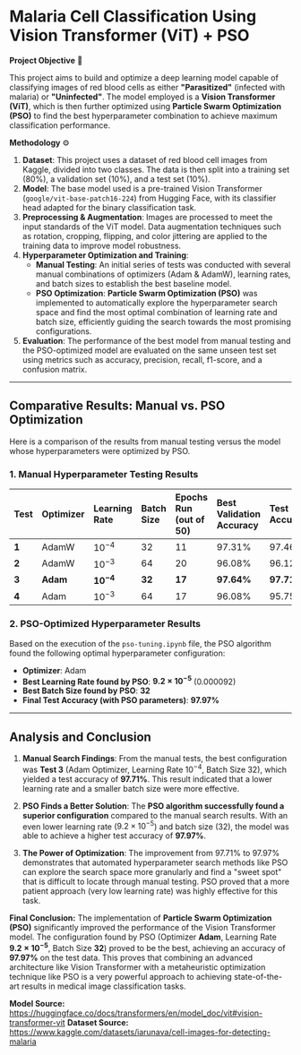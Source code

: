 # **Malaria Cell Classification Using Vision Transformer (ViT) + PSO**

**Project Objective** 🔬

This project aims to build and optimize a deep learning model capable of classifying images of red blood cells as either **"Parasitized"** (infected with malaria) or **"Uninfected"**. The model employed is a **Vision Transformer (ViT)**, which is then further optimized using **Particle Swarm Optimization (PSO)** to find the best hyperparameter combination to achieve maximum classification performance.

**Methodology** ⚙️
1.  **Dataset**: This project uses a dataset of red blood cell images from Kaggle, divided into two classes. The data is then split into a training set (80%), a validation set (10%), and a test set (10%).
2.  **Model**: The base model used is a pre-trained Vision Transformer (`google/vit-base-patch16-224`) from Hugging Face, with its classifier head adapted for the binary classification task.
3.  **Preprocessing & Augmentation**: Images are processed to meet the input standards of the ViT model. Data augmentation techniques such as rotation, cropping, flipping, and color jittering are applied to the training data to improve model robustness.
4.  **Hyperparameter Optimization and Training**:
    * **Manual Testing**: An initial series of tests was conducted with several manual combinations of optimizers (Adam & AdamW), learning rates, and batch sizes to establish the best baseline model.
    * **PSO Optimization**: **Particle Swarm Optimization (PSO)** was implemented to automatically explore the hyperparameter search space and find the most optimal combination of learning rate and batch size, efficiently guiding the search towards the most promising configurations.
5.  **Evaluation**: The performance of the best model from manual testing and the PSO-optimized model are evaluated on the same unseen test set using metrics such as accuracy, precision, recall, f1-score, and a confusion matrix.

---

## **Comparative Results: Manual vs. PSO Optimization**

Here is a comparison of the results from manual testing versus the model whose hyperparameters were optimized by PSO.

### **1. Manual Hyperparameter Testing Results**

| Test | Optimizer | Learning Rate | Batch Size | Epochs Run (out of 50) | Best Validation Accuracy | Test Accuracy |
| :--- | :--- | :--- | :--- | :--- | :--- | :--- |
| **1** | AdamW | $10^{-4}$ | 32 | 11 | 97.31% | 97.46% |
| **2** | AdamW | $10^{-3}$ | 64 | 20 | 96.08% | 96.12% |
| **3** | **Adam** | **$10^{-4}$** | **32** | **17** | **97.64%** | **97.71%** |
| **4** | Adam | $10^{-3}$ | 64 | 17 | 96.08% | 95.75% |

### **2. PSO-Optimized Hyperparameter Results**

Based on the execution of the `pso-tuning.ipynb` file, the PSO algorithm found the following optimal hyperparameter configuration:

* **Optimizer**: Adam
* **Best Learning Rate found by PSO**: **$9.2 \times 10^{-5}$** (0.000092)
* **Best Batch Size found by PSO**: **32**
* **Final Test Accuracy (with PSO parameters)**: **97.97%**

---

## **Analysis and Conclusion**

1.  **Manual Search Findings**: From the manual tests, the best configuration was **Test 3** (Adam Optimizer, Learning Rate $10^{-4}$, Batch Size 32), which yielded a test accuracy of **97.71%**. This result indicated that a lower learning rate and a smaller batch size were more effective.

2.  **PSO Finds a Better Solution**: The **PSO algorithm successfully found a superior configuration** compared to the manual search results. With an even lower learning rate ($9.2 \times 10^{-5}$) and batch size (32), the model was able to achieve a higher test accuracy of **97.97%**.

3.  **The Power of Optimization**: The improvement from 97.71% to 97.97% demonstrates that automated hyperparameter search methods like PSO can explore the search space more granularly and find a "sweet spot" that is difficult to locate through manual testing. PSO proved that a more patient approach (very low learning rate) was highly effective for this task.

**Final Conclusion:**
The implementation of **Particle Swarm Optimization (PSO)** significantly improved the performance of the Vision Transformer model. The configuration found by PSO (Optimizer **Adam**, Learning Rate **$9.2 \times 10^{-5}$**, Batch Size **32**) proved to be the best, achieving an accuracy of **97.97%** on the test data. This proves that combining an advanced architecture like Vision Transformer with a metaheuristic optimization technique like PSO is a very powerful approach to achieving state-of-the-art results in medical image classification tasks.

**Model Source:** https://huggingface.co/docs/transformers/en/model_doc/vit#vision-transformer-vit
**Dataset Source:** https://www.kaggle.com/datasets/iarunava/cell-images-for-detecting-malaria
